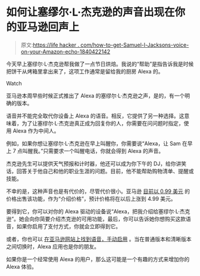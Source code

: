 # 如何让塞缪尔·L·杰克逊的声音出现在你的亚马逊回声上

> 原文:[https://life hacker . com/how-to-get-Samuel-l-Jacksons-voice-on-your-Amazon-echo-1840422142](https://lifehacker.com/how-to-get-samuel-l-jacksons-voice-on-your-amazon-echo-1840422142)

今天早上塞缪尔·L·杰克逊帮我做了一点节日烘焙。我说的“帮助”是指告诉我是时候把饼干从烤箱里拿出来了，这项工作通常是留给我的厨房 Alexa 的。

Watch

亚马逊本周早些时候正式推出了 Alexa 的塞缪尔·L·杰克逊之声，是的，有一个明确的版本。

语音并不能完全取代你设备上 Alexa 的语音。相反，它提供了另一种选择。这意味着，为了让塞缪尔·L·杰克逊真正成为回复你的人，你需要在问问题时指定，使用 Alexa 作为中间人。

例如，如果你想让塞缪尔·L·杰克逊在早上叫醒你，你需要说“Alexa，让 Sam 在早上 7 点叫醒我。”只需要求一个叫醒电话，你就会得到 Alexa 的声音。

杰克逊先生可以提供天气预报和计时器，他还可以成为你下午的 DJ，给你讲笑话，回答关于他自己和他的职业生涯的问题。目前，他不能帮助购物清单、提醒或技能。

不幸的是，这种声音也是有代价的，尽管代价很小。亚马逊 [目前以 0.99 美元](https://www.amazon.com/Samuel-L-Jackson-celebrity-voice/dp/B07WS3HN5Q?asc_campaign=InlineText&asc_refurl=https://lifehacker.com/how-to-get-samuel-l-jacksons-voice-on-your-amazon-echo-1840422142&asc_source=&creative=9325&creativeASIN=B07SCQKRBW&linkCode=as2&linkId=780af2f0ae409b3ce9b246433d7a7656&tag=kinjalifehackerlink-20) 的价格出售该功能，作为“介绍价格”，预计价格将在以后上涨到 4.99 美元。

要得到它，你可以对你的 Alexa 驱动的设备说“Alexa，把我介绍给塞缪尔·L·杰克逊”。她会向你简要介绍杰克逊的可用功能，最后，你可以告诉她你想购买这款语音，如果你启用了支付方式，你就会立即得到它。

或者，你也可以 [在亚马逊网站上找到语音，手动启用](https://www.amazon.com/Samuel-L-Jackson-celebrity-voice/dp/B07WS3HN5Q?asc_campaign=InlineText&asc_refurl=https://lifehacker.com/how-to-get-samuel-l-jacksons-voice-on-your-amazon-echo-1840422142&asc_source=&creative=9325&creativeASIN=B07SCQKRBW&linkCode=as2&linkId=780af2f0ae409b3ce9b246433d7a7656&tag=kinjalifehackerlink-20) 。当在普通版本和清晰版本之间切换时，Alexa 应用也是你的朋友。

如果你是一个经常使用 Alexa 的用户，那么这可能是一个有趣的方式来增加你的 Alexa 体验。